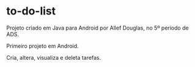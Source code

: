# to-do-list

Projeto criado em Java para Android por Allef Douglas, no 5º período de ADS.

Primeiro projeto em Android.

Cria, altera, visualiza e deleta tarefas.
